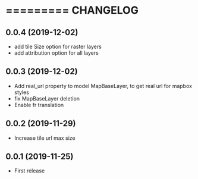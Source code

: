 =========
CHANGELOG
=========

0.0.4         (2019-12-02)
--------------------------

* add tile Size option for raster layers
* add attribution option for all layers


0.0.3         (2019-12-02)
--------------------------

* Add real_url property to model MapBaseLayer, to get real url for mapbox styles
* fix MapBaseLayer deletion
* Enable fr translation


0.0.2         (2019-11-29)
--------------------------

* Increase tile url max size


0.0.1         (2019-11-25)
--------------------------

* First release
